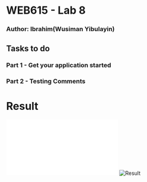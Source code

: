 # WEB615 - Lab 8

### Author: Ibrahim(Wusiman Yibulayin)

## Tasks to do
### Part 1 - Get your application started

### Part 2 - Testing Comments

# Result
![](coverage/index.html)
![Result](coverage/result.png)